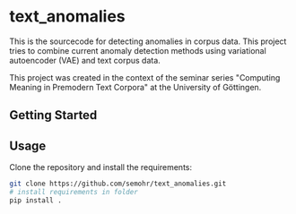 # text_anomalies

This is the sourcecode for detecting anomalies in corpus data. This project tries to combine
current anomaly detection methods using variational autoencoder (VAE) and text corpus data.

This project was created in the context of the seminar series "Computing Meaning in Premodern Text Corpora" at the University of Göttingen.


## Getting Started


## Usage

Clone the repository and install the requirements:

```bash
git clone https://github.com/semohr/text_anomalies.git
# install requirements in folder
pip install .
```
